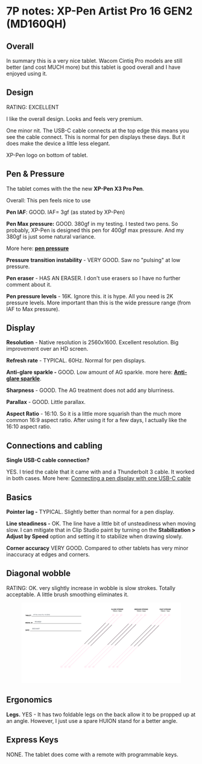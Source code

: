 # 7P notes: XP-Pen Artist Pro 16 GEN2 (MD160QH)

## **Overall**

In summary this is a very nice tablet. Wacom Cintiq Pro models are still better (and cost MUCH more) but this tablet is good overall and I have enjoyed using it.

## **Design**

RATING: EXCELLENT

I like the overall design. Looks and feels very premium.

One minor nit. The USB-C cable connects at the top edge this means you see the cable connect. This is normal for pen displays these days. But it does make the device a little less elegant.

XP-Pen logo on bottom of tablet.&#x20;

## **Pen & Pressure**

The tablet comes with the the new **XP-Pen X3 Pro Pen**.&#x20;

Overall: This pen feels nice to use

**Pen IAF**: GOOD. IAF= 3gf (as stated by XP-Pen)

**Pen Max pressure:** GOOD. 380gf in my testing. I tested two pens. So probably, XP-Pen is designed this pen for 400gf max pressure. And my 380gf is just some natural variance.&#x20;

More here: [**pen pressure**](../../../guides/core-features/pen-pressure.md)&#x20;

**Pressure transition instability** - VERY GOOD. Saw no "pulsing" at low pressure.

**Pen eraser** -  HAS AN ERASER. I don't use erasers so I have no further comment about it.&#x20;

**Pen pressure levels** - 16K. Ignore this. it is hype. All you need is 2K pressure levels. More important than this is the wide pressure range (from IAF to Max pressure).

## **Display**&#x20;

**Resolution** - Native resolution is 2560x1600. Excellent resolution. Big improvement over an HD screen.

**Refresh rate** - TYPICAL. 60Hz. Normal for pen displays.

**Anti-glare sparkle -** GOOD. Low amount of AG sparkle. more here: [**Anti-glare sparkle**](../../../guides/pen-displays/anti-glare-sparkle.md).

**Sharpness** - GOOD. The AG treatment does not add any blurriness.

**Parallax** - GOOD. Little parallax.

**Aspect Ratio** - 16:10. So it is a little more squarish than the much more common 16:9 aspect ratio. After using it for a few days, I actually like the 16:10 aspect ratio.&#x20;

## **Connections and cabling**

**Single USB-C cable connection?**

YES. I tried the cable that it came with and a Thunderbolt 3 cable. It worked in both cases. More here: [Connecting a pen display with one USB-C cable](../../../guides/connections-and-cabling/connecting-a-pen-display-with-one-usb-c-cable.md)

## **Basics**

**Pointer lag -** TYPICAL. Slightly better than normal for a pen display.

**Line steadiness -** OK. The line have a little bit of unsteadiness when moving slow. I can mitigate that in Clip Studio paint by turning on the **Stabilization > Adjust by Speed** option and setting it to stabilize when drawing slowly.&#x20;

**Corner accuracy** VERY GOOD. Compared to other tablets has very minor inaccuracy at edges and corners.

## **Diagonal wobble**

RATING: OK. very slightly increase in wobble is slow strokes. Totally acceptable. A little brush smoothing eliminates it.

<figure><img src="../../../.gitbook/assets/XP-Pen Artist Pro 16 GEN2 (MD160QH) (2).png" alt=""><figcaption></figcaption></figure>

## **Ergonomics**

**Legs.** YES - It has two foldable legs on the back allow it to be propped up at an angle. However, I just use a spare HUION stand for a better angle.

## **Express Keys**

NONE. The tablet does come with a remote with programmable keys.
